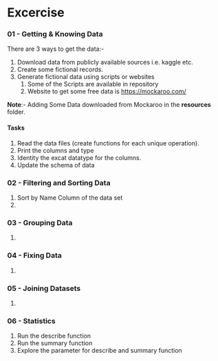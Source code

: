 # Excercise

### 01 - Getting & Knowing Data
There are 3 ways to get the data:-
 1. Download data from publicly available sources i.e. kaggle etc.
 2. Create some fictional records.
 3. Generate fictional data using scripts or websites
    1. Some of the Scripts are available in repository
    2. Website to get some free data is https://mockaroo.com/

**Note**:- Adding Some Data downloaded from Mockaroo in the **resources** folder.

#### Tasks
1. Read the data files (create functions for each unique operation).
2. Print the columns and type
3. Identity the excat datatype for the columns.
4. Update the schema of data

### 02 - Filtering and Sorting Data
1. Sort by Name Column of the data set
2. 

### 03 - Grouping Data
1. 

### 04 - Fixing Data
1. 

### 05 - Joining Datasets
1. 

### 06 - Statistics
1. Run the describe function
2. Run the summary function
3. Explore the parameter for describe and summary function

